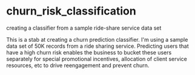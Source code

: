 # churn_risk_classification
creating a classifier from a sample ride-share service data set 

This is a stab at creating a churn prediction classifier. I'm using a sample data set of 50K records from a ride sharing service. Predicting users that have a high churn risk enables the business to bucket these users separately for special promotional incentives, allocation of client service resources, etc to drive reengagement and prevent churn.
